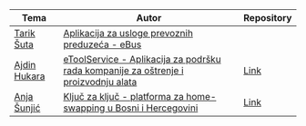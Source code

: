 <table>
    <thead>
        <tr>
            <th>Tema</th>
            <th>Autor</th>
            <th>Repository</th>
        </tr>
    </thead>
    <tbody>
        <tr>
            <td><a href="#">Tarik Šuta</a></td>
            <td><a href="#">Aplikacija za usloge prevoznih preduzeća - eBus</a></td>
            <td><a href="#"></a></td>
        </tr>
        <tr>
            <td><a href="https://github.com/neurouz">Ajdin Hukara</a></td>
            <td><a href="#">eToolService - Aplikacija za podršku rada kompanije za oštrenje i proizvodnju alata</a></td>
            <td><a href="https://github.com/neurouz/EToolService">Link</a></td>
        </tr>
        <tr>
            <td><a href="https://github.com/anja-sunjic">Anja Šunjić</a></td>
            <td><a href="#">Ključ za ključ - platforma za home-swapping u Bosni i Hercegovini</a></td>
            <td><a href="https://github.com/anja-sunjic/KljucZaKljuc">Link</a></td>
        </tr>
    </tbody>
<table>
